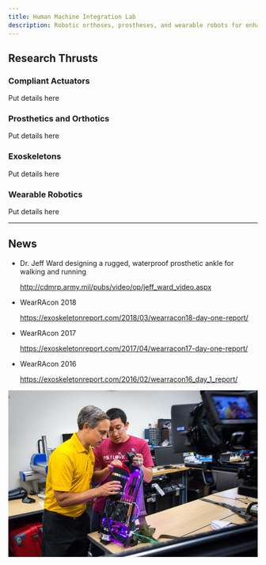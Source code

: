 ```yaml
---
title: Human Machine Integration Lab
description: Robotic orthoses, prostheses, and wearable robots for enhanced mobility
---
```

## Research Thrusts

<div class="row" >
  <div class="col-md-6">
    <div class="panel panel-default">
      <div class="panel-heading">
        <h3 class="panel-title">Compliant Actuators</h3>
      </div>
      <div class="panel-body">
        Put details here
      </div>
    </div>
  </div>
  <div class="col-md-6">
    <div class="panel panel-default">
      <div class="panel-heading">
        <h3 class="panel-title">Prosthetics and Orthotics</h3>
      </div>
      <div class="panel-body">
        Put details here
      </div>
    </div>
  </div>
  <div class="col-md-6">
    <div class="panel panel-default">
      <div class="panel-heading">
        <h3 class="panel-title">Exoskeletons</h3>
      </div>
      <div class="panel-body">
        Put details here
      </div>
    </div>
  </div>
    <div class="col-md-6">
    <div class="panel panel-default">
      <div class="panel-heading">
        <h3 class="panel-title">Wearable Robotics</h3>
      </div>
      <div class="panel-body">
        Put details here
      </div>
    </div>
  </div>
  </div>
  
------

## News

* Dr. Jeff Ward designing a rugged, waterproof prosthetic ankle for walking and running
    
    http://cdmrp.army.mil/pubs/video/op/jeff_ward_video.aspx

* WearRAcon 2018

    https://exoskeletonreport.com/2018/03/wearracon18-day-one-report/

* WearRAcon 2017

    https://exoskeletonreport.com/2017/04/wearracon17-day-one-report/

* WearRAcon 2016
    
    https://exoskeletonreport.com/2016/02/wearracon16_day_1_report/

![Tom doing things](assets/images/robotics_lab-5.jpg)
